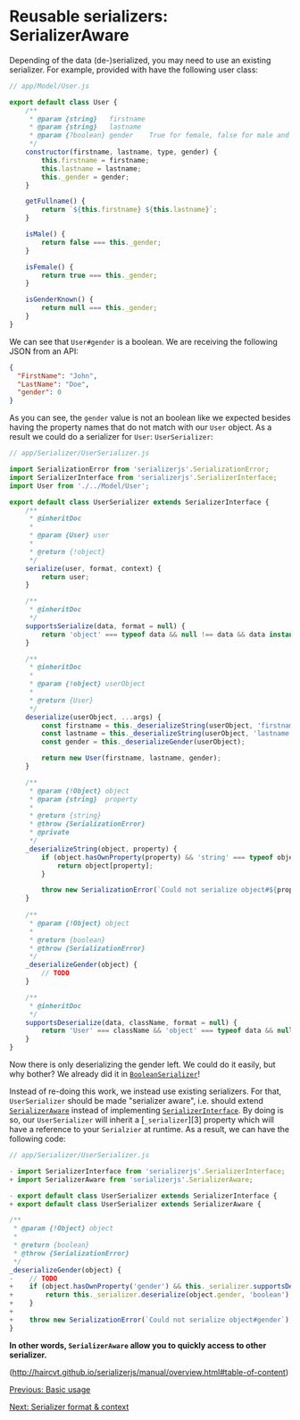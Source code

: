 # Reusable serializers: SerializerAware

Depending of the data (de-)serialized, you may need to use an existing serializer. For example, provided with have the
following user class:

```js
// app/Model/User.js

export default class User {
    /**
     * @param {string}   firstname
     * @param {string}   lastname
     * @param {?boolean} gender    True for female, false for male and null for unknown
     */
    constructor(firstname, lastname, type, gender) {
        this.firstname = firstname;
        this.lastname = lastname;
        this._gender = gender;
    }

    getFullname() {
        return `${this.firstname} ${this.lastname}`;
    }

    isMale() {
        return false === this._gender;
    }

    isFemale() {
        return true === this._gender;
    }

    isGenderKnown() {
        return null === this._gender;
    }
}
```

We can see that `User#gender` is a boolean. We are receiving the following JSON from an API:
 
```json
{
  "FirstName": "John",
  "LastName": "Doe",
  "gender": 0
}
```

As you can see, the `gender` value is not an boolean like we expected besides having the property names that do not
match with our `User` object. As a result we could do a serializer for `User`: `UserSerializer`:
 
```js
// app/Serializer/UserSerializer.js

import SerializationError from 'serializerjs'.SerializationError;
import SerializerInterface from 'serializerjs'.SerializerInterface;
import User from './../Model/User';

export default class UserSerializer extends SerializerInterface {
    /**
     * @inheritDoc
     *
     * @param {User} user
     *
     * @return {!object}
     */
    serialize(user, format, context) {
        return user;
    }

    /**
     * @inheritDoc
     */
    supportsSerialize(data, format = null) {
        return 'object' === typeof data && null !== data && data instanceof User;
    }

    /**
     * @inheritDoc
     *
     * @param {!object} userObject
     *
     * @return {User}
     */
    deserialize(userObject, ...args) {
        const firstname = this._deserializeString(userObject, 'firstname');
        const lastname = this._deserializeString(userObject, 'lastname');
        const gender = this._deserializeGender(userObject);

        return new User(firstname, lastname, gender);
    }

    /**
     * @param {!Object} object
     * @param {string}  property
     *
     * @return {string}
     * @throw {SerializationError}
     * @private
     */
    _deserializeString(object, property) {
        if (object.hasOwnProperty(property) && 'string' === typeof object[property]) {
            return object[property];
        }

        throw new SerializationError(`Could not serialize object#${property}`);
    }
    
    /**
     * @param {!Object} object
     *
     * @return {boolean}
     * @throw {SerializationError}
     */
    _deserializeGender(object) {
        // TODO
    }

    /**
     * @inheritDoc
     */
    supportsDeserialize(data, className, format = null) {
        return 'User' === className && 'object' === typeof data && null !== data;
    }
}
```

Now there is only deserializing the gender left. We could do it easily, but why bother? We already did it in
[`BooleanSerializer`](http://haircvt.github.io/serializerjs/manual/usage.html#basic-usage)!

Instead of re-doing this work, we instead use existing serializers. For that, `UserSerializer` should be made
"serializer aware", i.e. should extend [`SerializerAware`][1] instead of implementing [`SerializerInterface`][0]. By
doing is so, our `UserSerializer` will inherit a [`_serializer`][3] property which will have a reference to your
`Serialzier` at runtime. As a result, we can have the following code:

```js
// app/Serializer/UserSerializer.js

- import SerializerInterface from 'serializerjs'.SerializerInterface;
+ import SerializerAware from 'serializerjs'.SerializerAware;

- export default class UserSerializer extends SerializerInterface {
+ export default class UserSerializer extends SerializerAware {

/**
 * @param {!Object} object
 *
 * @return {boolean}
 * @throw {SerializationError}
 */
_deserializeGender(object) {
-    // TODO
+    if (object.hasOwnProperty('gender') && this._serializer.supportsDeserialize(object.gender, 'boolean')) {
+        return this._serializer.deserialize(object.gender, 'boolean');
+    }
+
+    throw new SerializationError(`Could not serialize object#gender`);
}
```

**In other words, `SerializerAware` allow you to quickly access to other serializer.**

(http://haircvt.github.io/serializerjs/manual/overview.html#table-of-content)

[Previous: Basic usage](http://haircvt.github.io/serializerjs/manual/usage.html#basicusage)

[Next: Serializer format & context](http://haircvt.github.io/serializerjs/manual/usage.html#serializer-format-context)

[0]: http://haircvt.github.io/serializerjs/class/src/Serializer/SerializerInterface.js~SerializerInterface.html
[1]: http://haircvt.github.io/serializerjs/class/src/Serializer/SerializerAware.js~SerializerAware.html
[2]: http://haircvt.github.io/serializerjs/class/src/Serializer/SerializerAware.js~SerializerAware.html#instance-member-_serializer
